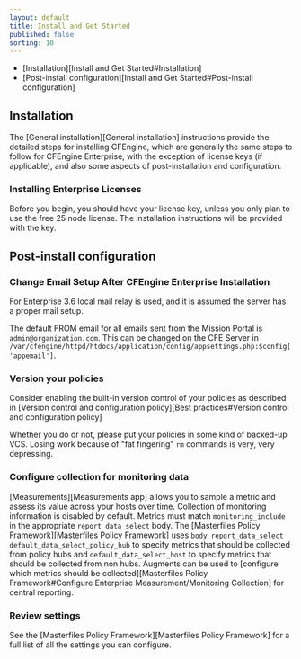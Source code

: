 ```yaml
---
layout: default
title: Install and Get Started
published: false
sorting: 10
---
```


<!--
Delete  "Enterprise Install and Get Started"
https://docs.google.com/document/d/1CeRR8cuMtrrr0X27gzVzP2ndiU0HuHvo7dJT2vIWfp0/edit#heading=h.978wiks7ber1
-->


* [Installation][Install and Get Started#Installation]
* [Post-install configuration][Install and Get Started#Post-install configuration]

## Installation

The [General installation][General installation] instructions provide the detailed steps for installing CFEngine, which are generally the same steps to follow for CFEngine Enterprise, with the exception of license keys (if applicable), and also some aspects of post-installation and configuration.

### Installing Enterprise Licenses

Before you begin, you should have your license key, unless you only
plan to use the free 25 node license. The installation instructions
will be provided with the key.

## Post-install configuration

### Change Email Setup After CFEngine Enterprise Installation

For Enterprise 3.6 local mail relay is used, and it is assumed the server has a proper mail setup.

The default FROM email for all emails sent from the Mission Portal is ```admin@organization.com```. This can be changed on the CFE Server in ```/var/cfengine/httpd/htdocs/application/config/appsettings.php:$config['appemail']```.

### Version your policies

Consider enabling the built-in version control of your policies as
described in
[Version control and configuration policy][Best practices#Version control and configuration policy]

Whether you do or not, please put your policies in some kind of
backed-up VCS. Losing work because of "fat fingering" `rm` commands is
very, very depressing.

### Configure collection for monitoring data

[Measurements][Measurements app] allows you to sample a metric and assess its value
across your hosts over time. Collection of monitoring information is disabled by
default. Metrics must match `monitoring_include` in the appropriate
`report_data_select` body.
The [Masterfiles Policy Framework][Masterfiles Policy Framework] uses `body
report_data_select default_data_select_policy_hub` to specify metrics that
should be collected from policy hubs and `default_data_select_host` to specify
metrics that should be collected from non hubs. Augments can be used to [configure which metrics should be collected][Masterfiles Policy Framework#Configure Enterprise Measurement/Monitoring Collection] for central reporting.

### Review settings

See the [Masterfiles Policy Framework][Masterfiles Policy Framework] for a full
list of all the settings you can configure.
